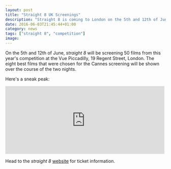 ```yaml
---
layout: post
title: "Straight 8 UK Screenings"
description: "Straight 8 is coming to London on the 5th and 12th of June. Ticket info and teaser…"
date: 2016-06-03T21:45:44+01:00
category: news
tags: ["straight 8", "competition"]
image:
---
```


On the 5th and 12th of June, *straight 8* will be screening 50 films from this year's competition at the Vue Piccadilly, 19 Regent Street, London. The eight best films that were chosen for the Cannes screening will be shown over the course of the two nights.

Here's a sneak peak:

<iframe src="https://player.vimeo.com/video/165279097" width="500" height="213" frameborder="0" webkitallowfullscreen mozallowfullscreen allowfullscreen></iframe>

Head to the *straight 8* [website](http://straight8.net/results) for ticket information.